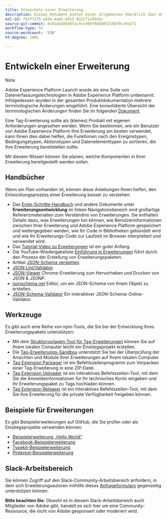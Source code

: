 ```yaml
---
title: Entwickeln einer Erweiterung
description: Dieses Dokument bietet einen allgemeinen Überblick über den Entwicklungsprozess von Tag-Erweiterungen mit Links zu weiterführender Dokumentation für detailliertere Prozesse.
exl-id: fb2f7275-a5da-4a41-b915-822c71c02e5c
source-git-commit: dc81da58594fac4ce304f9d030f2106f0c3de271
workflow-type: ht
source-wordcount: '538'
ht-degree: 100%

---
```


# Entwickeln einer Erweiterung

>[!NOTE]
>
>Adobe Experience Platform Launch wurde als eine Suite von Datenerfassungstechnologien in Adobe Experience Platform umbenannt. Infolgedessen wurden in der gesamten Produktdokumentation mehrere terminologische Änderungen eingeführt. Eine konsolidierte Übersicht der terminologischen Änderungen finden Sie im folgenden [Dokument](../../term-updates.md).

Eine Tag-Erweiterung sollte als (kleines) Produkt mit eigenen Anforderungen angesehen werden. Wenn Sie bestimmen, wie ein Benutzer von Adobe Experience Platform Ihre Erweiterung am besten verwendet, kann Ihnen dies dabei helfen, die Funktionen nach den Ereignistypen, Bedingungstypen, Aktionstypen und Datenelementtypen zu sortieren, die Ihre Erweiterung bereitstellen sollte.

Mit diesem Wissen können Sie planen, welche Komponenten in Ihrer Erweiterung bereitgestellt werden sollen.

## Handbücher

Wenn ein Plan vorhanden ist, können diese Anleitungen Ihnen helfen, den Entwicklungsprozess einer Erweiterung besser zu verstehen:

* Das [Erste-Schritte-Handbuch](../getting-started.md) und andere Dokumente unter **Erweiterungsentwicklung** im linken Navigationsbereich sind großartige Referenzmaterialien zum Verständnis von Erweiterungen. Sie enthalten Details dazu, was Erweiterungen tun können, wie Benutzerinformationen zwischen Ihrer Erweiterung und Adobe Experience Platform gespeichert und weitergegeben werden, wie Ihr Code in Bibliotheken gebündelt wird und wie Ihr Erweiterungs-Code zur Laufzeit im Browser interpretiert und verwendet wird.
* Das [Tutorial-Video zu Erweiterungen](https://youtu.be/rxjtC9o4rl0) ist ein guter Anfang.
* Die YouTube-Wiedergabeliste [Einführung in Erweiterungen](https://www.youtube.com/playlist?list=PLOdw8u2F8CIgynzKrPEwCPuDxzHW1WP5m) führt durch den Prozess der Erstellung von Erweiterungspaketen.
* Artikel [JSON-Schema verstehen](https://spacetelescope.github.io/understanding-json-schema/index.html#).
* [JSON Lint/Validator](https://jsonlint.com/).
* [JSON-Viewer](https://chrome.google.com/webstore/detail/json-viewer/gbmdgpbipfallnflgajpaliibnhdgobh) Chrome-Erweiterung zum Hervorheben und Drucken von JSON &amp; JSONP.
* [jsonschema.net](https://jsonschema.net/#/editor) Editor, um ein JSON-Schema von Ihrem Objekt zu erstellen.
* [JSON-Schema-Validator](https://www.jsonschemavalidator.net) Ein interaktiver JSON-Schema-Online-Validator.

## Werkzeuge

Es gibt auch eine Reihe von npm-Tools, die Sie bei der Entwicklung Ihres Erweiterungspakets unterstützen:

* Mit dem [Strukturvorlagen-Tool für Tag-Erweiterungen](https://www.npmjs.com/package/@adobe/reactor-scaffold) können Sie auf Ihrem lokalen Computer leicht ein Einstiegsprojekt erstellen.
* Die [Tag-Erweiterungs-Sandbox](https://www.npmjs.com/package/@adobe/reactor-sandbox) unterstützt Sie bei der Überprüfung der Ansichten und Module Ihrer Erweiterungen auf Ihrem lokalen Computer.
* [Tag Extension Packager](https://www.npmjs.com/package/@adobe/reactor-packager) ist ein Befehlszeilenprogramm zum Verpacken einer Tag-Erweiterung in eine ZIP-Datei.
* [Tag Extension Uploader](https://www.npmjs.com/package/@adobe/reactor-uploader) ist ein interaktives Befehlszeilen-Tool, mit dem Sie die Anmeldeinformationen für Ihr technisches Konto eingeben und Ihr Erweiterungspaket zu Tags hochladen können.
* [Tag Extension Releaser](https://www.npmjs.com/package/@adobe/reactor-releaser) ist ein interaktives Befehlszeilen-Tool, mit dem Sie Ihre Erweiterung für die private Verfügbarkeit freigeben können.

## Beispiele für Erweiterungen

Es gibt Beispielerweiterungen auf GitHub, die Sie prüfen oder als Einstiegsprojekte verwenden können:

* [Beispielerweiterung „Hello World“](https://github.com/adobe/reactor-helloworld-extension)
* [Facebook-Beispielerweiterung](https://github.com/Adobe-Marketing-Cloud-Activation/extension-facebookpixel)
* [Typekit-Beispielerweiterung](https://github.com/jeffchasin/extension-typekit)
* [Pinterest-Beispielerweiterung](https://github.com/jeffchasin/extension-pinterest)

## Slack-Arbeitsbereich

Sie können Zugriff auf den Slack-Community-Arbeitsbereich anfordern, in dem sich Erweiterungsautoren mithilfe dieses [Anfrageformulars](https://docs.google.com/forms/d/e/1FAIpQLScq1m63YkDrRpvPLhzUqtfoleWiDDTTXZsSivIXRfFdlSMzpQ/viewform) gegenseitig unterstützen können.

**Bitte beachten Sie**: Obwohl es in diesem Slack-Arbeitsbereich auch Mitglieder von Adobe gibt, handelt es sich hier um eine Community-Ressource, die nicht von Adobe gesponsert oder moderiert wird.

